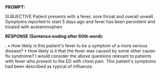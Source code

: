 **PROMPT:**

SUBJECTIVE Patient presents with a fever, sore throat and overall unwell. Symptoms reported to start 5 days ago and fever has been persistent and treated with acetaminophen

**RESPONSE (Sentence ending after 60th word):**

.  • How likely is this patient's fever to be a symptom of a more serious disease? • How likely is it that the fever was caused by some other cause: flu syndrome? I would consider the above questions relevant to patients with fever who present to the ED with chest pain. This patient's symptoms had been described as typical of influenza. 